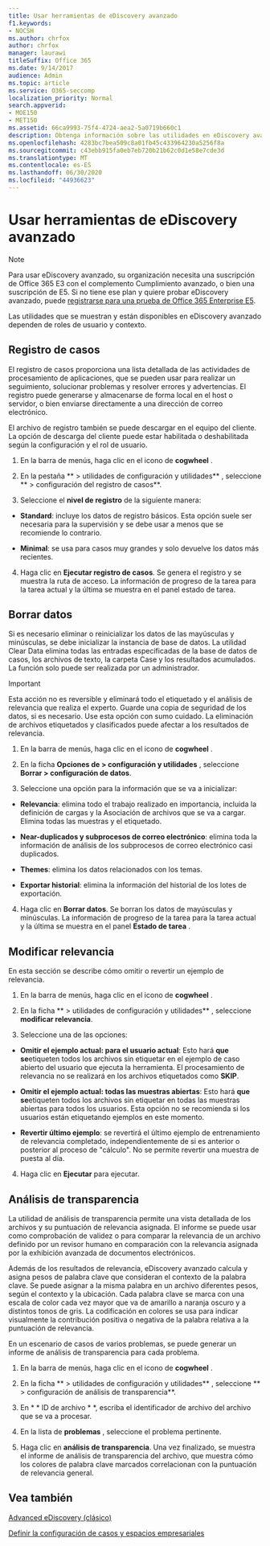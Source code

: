 ```yaml
---
title: Usar herramientas de eDiscovery avanzado
f1.keywords:
- NOCSH
ms.author: chrfox
author: chrfox
manager: laurawi
titleSuffix: Office 365
ms.date: 9/14/2017
audience: Admin
ms.topic: article
ms.service: O365-seccomp
localization_priority: Normal
search.appverid:
- MOE150
- MET150
ms.assetid: 66ca9993-75f4-4724-aea2-5a0719b660c1
description: Obtenga información sobre las utilidades en eDiscovery avanzado, incluidos registro de casos, datos claros, errores de proceso, modificación de relevancia y análisis de transparencia.
ms.openlocfilehash: 4283bc7bea509c8a01fb45c433964230a5256f8a
ms.sourcegitcommit: c43ebb915fa0eb7eb720b21b62c0d1e58e7cde3d
ms.translationtype: MT
ms.contentlocale: es-ES
ms.lasthandoff: 06/30/2020
ms.locfileid: "44936623"
---
```

# <a name="use-advanced-ediscovery-classic-utilities"></a>Usar herramientas de eDiscovery avanzado

> [!NOTE]
> Para usar eDiscovery avanzado, su organización necesita una suscripción de Office 365 E3 con el complemento Cumplimiento avanzado, o bien una suscripción de E5. Si no tiene ese plan y quiere probar eDiscovery avanzado, puede [registrarse para una prueba de Office 365 Enterprise E5](https://go.microsoft.com/fwlink/p/?LinkID=698279). 
  
Las utilidades que se muestran y están disponibles en eDiscovery avanzado dependen de roles de usuario y contexto.
  
## <a name="case-log"></a>Registro de casos

El registro de casos proporciona una lista detallada de las actividades de procesamiento de aplicaciones, que se pueden usar para realizar un seguimiento, solucionar problemas y resolver errores y advertencias. El registro puede generarse y almacenarse de forma local en el host o servidor, o bien enviarse directamente a una dirección de correo electrónico.
  
El archivo de registro también se puede descargar en el equipo del cliente. La opción de descarga del cliente puede estar habilitada o deshabilitada según la configuración y el rol de usuario.
  
1. En la barra de menús, haga clic en el icono de **cogwheel** . 
    
2. En la pestaña ** \> utilidades de configuración y utilidades** , seleccione ** \> configuración del registro de casos**.
    
3. Seleccione el **nivel de registro** de la siguiente manera: 
    
  - **Standard**: incluye los datos de registro básicos. Esta opción suele ser necesaria para la supervisión y se debe usar a menos que se recomiende lo contrario.
    
  - **Minimal**: se usa para casos muy grandes y solo devuelve los datos más recientes.
    
4. Haga clic en **Ejecutar registro de casos**. Se genera el registro y se muestra la ruta de acceso. La información de progreso de la tarea para la tarea actual y la última se muestra en el panel estado de tarea.
    
## <a name="clear-data"></a>Borrar datos

Si es necesario eliminar o reinicializar los datos de las mayúsculas y minúsculas, se debe inicializar la instancia de base de datos. La utilidad Clear Data elimina todas las entradas especificadas de la base de datos de casos, los archivos de texto, la carpeta Case y los resultados acumulados. La función solo puede ser realizada por un administrador.
  
> [!IMPORTANT]
> Esta acción no es reversible y eliminará todo el etiquetado y el análisis de relevancia que realiza el experto. Guarde una copia de seguridad de los datos, si es necesario. Use esta opción con sumo cuidado. La eliminación de archivos etiquetados y clasificados puede afectar a los resultados de relevancia. 
  
1. En la barra de menús, haga clic en el icono de **cogwheel** . 
    
2. En la ficha **Opciones de \> configuración y utilidades** , seleccione **Borrar \> configuración de datos**.
    
3. Seleccione una opción para la información que se va a inicializar:
    
  - **Relevancia**: elimina todo el trabajo realizado en importancia, incluida la definición de cargas y la Asociación de archivos que se va a cargar. Elimina todas las muestras y el etiquetado.
    
  - **Near-duplicados y subprocesos de correo electrónico**: elimina toda la información de análisis de los subprocesos de correo electrónico casi duplicados.
    
  - **Themes**: elimina los datos relacionados con los temas.
    
  - **Exportar historial**: elimina la información del historial de los lotes de exportación.
    
4. Haga clic en **Borrar datos**. Se borran los datos de mayúsculas y minúsculas. La información de progreso de la tarea para la tarea actual y la última se muestra en el panel **Estado de tarea** . 
    
## <a name="modify-relevance"></a>Modificar relevancia

En esta sección se describe cómo omitir o revertir un ejemplo de relevancia.
  
1. En la barra de menús, haga clic en el icono de **cogwheel** . 
    
2. En la ficha ** \> utilidades de configuración y utilidades** , seleccione **modificar relevancia**.
    
3. Seleccione una de las opciones: 
    
  - **Omitir el ejemplo actual: para el usuario actual**: Esto hará **que se**etiqueten todos los archivos sin etiquetar en el ejemplo de caso abierto del usuario que ejecuta la herramienta. El procesamiento de relevancia no se realizará en los archivos etiquetados como **SKIP**.
    
  - **Omitir el ejemplo actual: todas las muestras abiertas**: Esto hará **que se**etiqueten todos los archivos sin etiquetar en todas las muestras abiertas para todos los usuarios. Esta opción no se recomienda si los usuarios están etiquetando ejemplos en este momento.
    
  - **Revertir último ejemplo**: se revertirá el último ejemplo de entrenamiento de relevancia completado, independientemente de si es anterior o posterior al proceso de "cálculo". No se permite revertir una muestra de puesta al día.
    
4. Haga clic en **Ejecutar** para ejecutar. 
    
## <a name="transparency-analysis"></a>Análisis de transparencia

La utilidad de análisis de transparencia permite una vista detallada de los archivos y su puntuación de relevancia asignada. El informe se puede usar como comprobación de validez o para comparar la relevancia de un archivo definido por un revisor humano en comparación con la relevancia asignada por la exhibición avanzada de documentos electrónicos. 
  
Además de los resultados de relevancia, eDiscovery avanzado calcula y asigna pesos de palabra clave que consideran el contexto de la palabra clave. Se puede asignar a la misma palabra en un archivo diferentes pesos, según el contexto y la ubicación. Cada palabra clave se marca con una escala de color cada vez mayor que va de amarillo a naranja oscuro y a distintos tonos de gris. La codificación en colores se usa para indicar visualmente la contribución positiva o negativa de la palabra relativa a la puntuación de relevancia. 
  
En un escenario de casos de varios problemas, se puede generar un informe de análisis de transparencia para cada problema.
  
1. En la barra de menús, haga clic en el icono de **cogwheel** . 
    
2. En la ficha ** \> utilidades de configuración y utilidades** , seleccione ** \> configuración de análisis de transparencia**.
    
3. En * * ID de archivo * *, escriba el identificador de archivo del archivo que se va a procesar.
    
4. En la lista de **problemas** , seleccione el problema pertinente. 
    
5. Haga clic en **análisis de transparencia**. Una vez finalizado, se muestra el informe de análisis de transparencia del archivo, que muestra cómo los colores de palabra clave marcados correlacionan con la puntuación de relevancia general.
    
## <a name="see-also"></a>Vea también

[Advanced eDiscovery (clásico)](office-365-advanced-ediscovery.md)
  
[Definir la configuración de casos y espacios empresariales](define-case-and-tenant-settings-in-advanced-ediscovery.md)

